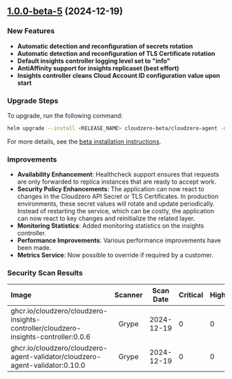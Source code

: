 ## [1.0.0-beta-5](https://github.com/Cloudzero/cloudzero-charts/compare/0.0.28...1.0.0-beta-5) (2024-12-19)

### New Features

- **Automatic detection and reconfiguration of secrets rotation**
- **Automatic detection and reconfiguration of TLS Certificate rotation**
- **Default insights controller logging level set to "info"**
- **AntiAffinity support for insights replicaset (best effort)**
- **Insights controller cleans Cloud Account ID configuration value upon start**

### Upgrade Steps

To upgrade, run the following command:

```sh
helm upgrade --install <RELEASE_NAME> cloudzero-beta/cloudzero-agent -n <NAMESPACE> --create-namespace -f configuration.example.yaml --version 1.0.0-beta-5
```

For more details, see the [beta installation instructions](https://github.com/Cloudzero/cloudzero-charts/blob/develop/charts/cloudzero-agent/BETA-INSTALLATION.md).

### Improvements

- **Availability Enhancement**: Healthcheck support ensures that requests are only forwarded to replica instances that are ready to accept work.
- **Security Policy Enhancements**: The application can now react to changes in the Cloudzero API Secret or TLS Certificates. In production environments, these secret values will rotate and update periodically. Instead of restarting the service, which can be costly, the application can now react to key changes and reinitialize the related layer.
- **Monitoring Statistics**: Added monitoring statistics on the insights controller.
- **Performance Improvements**: Various performance improvements have been made.
- **Metrics Service**: Now possible to override if required by a customer.

### Security Scan Results

| Image                                                                               | Scanner | Scan Date  | Critical | High | Medium | Low | Negligible |
| :---------------------------------------------------------------------------------- | :-----: | :--------: | -------- | ---- | ------ | --- | ---------- |
| ghcr.io/cloudzero/cloudzero-insights-controller/cloudzero-insights-controller:0.0.6 |  Grype  | 2024-12-19 | 0        | 0    | 0      | 0   | 0          |
| ghcr.io/cloudzero/cloudzero-agent-validator/cloudzero-agent-validator:0.10.0        |  Grype  | 2024-12-19 | 0        | 0    | 0      | 0   | 0          |
